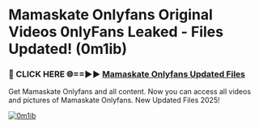 # Mamaskate Onlyfans Original Videos 0nlyFans Leaked - Files Updated! (0m1ib)

<h3>🔴 CLICK HERE 🌐==►► <a href="https://tinyurl.com/2m67pmp6" rel="nofollow">Mamaskate Onlyfans Updated Files</a></h3>

Get Mamaskate Onlyfans and all content. Now you can access all videos and pictures of Mamaskate Onlyfans. New Updated Files 2025!

[![0m1ib](https://i.imgur.com/H4QAA4z.gif)](https://tinyurl.com/2m67pmp6)